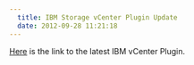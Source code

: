 ```yaml
---
  title: IBM Storage vCenter Plugin Update
  date: 2012-09-28 11:21:18
---
```


[Here](http://www.ibm.com/support/fixcentral/swg/quickorder?parent=Enterprise+Storage+Servers&product=ibm/Storage_Disk/XIV+Storage+System+(2810,+2812)&release=All&platform=All&function=fixId&fixids=IBM_Storage_Management_Console_for_VMware_vCenter-v3.1.0&includeRequisites=1&includeSupersedes=0&downloadMethod=http&source=fc "http\://www.ibm.com/support/fixcentral/swg/quickorder?parent=Enterprise+Storage+Servers&product=ibm/Storage_Disk/XIV+Storage+System+(2810,+2812)&release=All&platform=All&function=fixId&fixids=IBM_Storage_Management_Console_for_VMware_vCenter-v3.1.0&includeRequisites=1&includeSupersedes=0&downloadMethod=http&source=fc")
is the link to the latest IBM vCenter Plugin.
